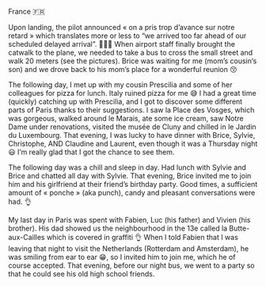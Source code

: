 France 🇫🇷

Upon landing, the pilot announced « on a pris trop d’avance sur notre retard » which translates more or less to “we arrived too far ahead of our scheduled delayed arrival”. 🤦🏼‍♂️
When airport staff finally brought the catwalk to the plane, we needed to take a bus to cross the small street and walk 20 meters (see the pictures).
Brice was waiting for me (mom’s cousin‘s son) and we drove back to his mom’s place for a wonderful reunion 😚

The following day, I met up with my cousin Prescilia and some of her colleagues for pizza for lunch. Italy ruined pizza for me 😅 I had a great time (quickly) catching up with Prescilia, and I got to discover some different parts of Paris thanks to their suggestions. I saw la Place des Vosges, which was gorgeous, walked around le Marais, ate some ice cream, saw Notre Dame under renovations, visited the musée de Cluny and chilled in le Jardin du Luxembourg. That evening, I was lucky to have dinner with Brice, Sylvie, Christophe, AND Claudine and Laurent, even though it was a Thursday night 😃 I’m really glad that I got the chance to see them.

The following day was a chill and sleep in day. Had lunch with Sylvie and Brice and chatted all day with Sylvie. That evening, Brice invited me to join him and his girlfriend at their friend’s birthday party. Good times, a sufficient amount of « ponche » (aka punch), candy and pleasant conversations were had. 👌

My last day in Paris was spent with Fabien, Luc (his father) and Vivien (his brother). His dad showed us the neighbourhood in the 13e called la Butte-aux-Cailles which is covered in graffiti 👌 When I told Fabien that I was leaving that night to visit the Netherlands (Rotterdam and Amsterdam), he was smiling from ear to ear 😁, so I invited him to join me, which he of course accepted. That evening, before our night bus, we went to a party so that he could see his old high school friends.
